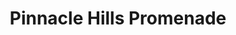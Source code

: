 ---
title: "Pinnacle Hills Promenade"
url: /rogers/pinnacle-hills-promenade-promenade-boulevard-4/
shop: mall
---